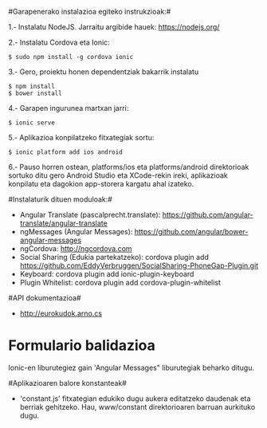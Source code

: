 #Garapenerako instalazioa egiteko instrukzioak:#

1.- Instalatu NodeJS. Jarraitu argibide hauek: https://nodejs.org/

2.- Instalatu Cordova eta Ionic: 

    $ sudo npm install -g cordova ionic

3.- Gero, proiektu honen dependentziak bakarrik instalatu

    $ npm install
    $ bower install

4.- Garapen ingurunea martxan jarri:

    $ ionic serve

5.- Aplikazioa konpilatzeko fitxategiak sortu:

    $ ionic platform add ios android

6.- Pauso horren ostean, platforms/ios eta platforms/android direktorioak sortuko ditu gero Android Studio eta XCode-rekin ireki, aplikazioak konpilatu eta dagokion app-storera kargatu ahal izateko.

#Instalaturik dituen moduloak:#

* Angular Translate (pascalprecht.translate): https://github.com/angular-translate/angular-translate
* ngMessages (Angular Messages): https://github.com/angular/bower-angular-messages
* ngCordova: http://ngcordova.com
* Social Sharing (Edukia partekatzeko): cordova plugin add https://github.com/EddyVerbruggen/SocialSharing-PhoneGap-Plugin.git
* Keyboard: cordova plugin add ionic-plugin-keyboard
* Plugin Whitelist: cordova plugin add cordova-plugin-whitelist

#API dokumentazioa#

* http://eurokudok.arno.cs

# Formulario balidazioa #

Ionic-en liburutegiez gain 'Angular Messages" liburutegiak beharko ditugu.

#Aplikazioaren balore konstanteak#

* 'constant.js' fitxategian edukiko dugu aukera editatzeko daudenak eta berriak gehitzeko. Hau, www/constant direktorioaren barruan aurkituko dugu.